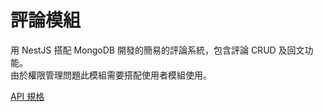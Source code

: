 # 評論模組
用 NestJS 搭配 MongoDB 開發的簡易的評論系統，包含評論 CRUD 及回文功能。  
由於權限管理問題此模組需要搭配使用者模組使用。

[API 規格](spec.yaml)

